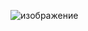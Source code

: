 ![изображение](https://github.com/MuhamedYEhia/dayz-hck/assets/154637970/7ac85646-c7f5-4456-9a8c-1e356e9efbb2)
